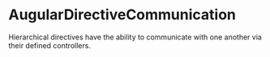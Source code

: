 AugularDirectiveCommunication
=============================

Hierarchical directives have the ability to communicate with one another via their defined controllers.
